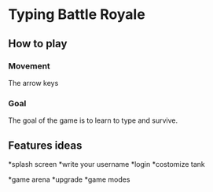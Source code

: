 # Typing Battle Royale

## How to play

### Movement
The arrow keys
### Goal
The goal of the game is to learn to type and survive. 

## Features ideas
*splash screen 
*write your username
*login
*costomize tank

*game arena
*upgrade
*game modes
